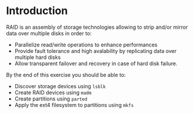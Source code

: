 # Introduction

RAID is an assembly of storage technologies allowing to strip and/or mirror data over multiple disks in order to:

* Parallelize read/write operations to enhance performances
* Provide fault tolerance and high avalability by replicating data over multiple hard disks
* Allow transparent failover and recovery in case of hard disk failure. 

By the end of this exercise you should be able to:

* Discover storage devices using `lsblk`
* Create RAID devices using `madm`
* Create partitions using `parted`
* Apply the ext4 filesystem to partitions using `mkfs`
